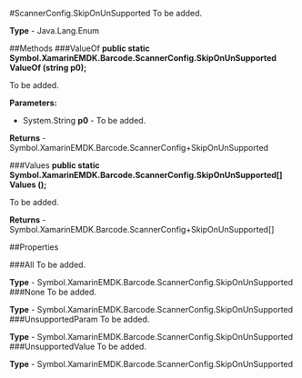#ScannerConfig.SkipOnUnSupported
To be added.

**Type** - Java.Lang.Enum

##Methods
###ValueOf
**public static Symbol.XamarinEMDK.Barcode.ScannerConfig.SkipOnUnSupported ValueOf (string p0);**

To be added.

**Parameters:** 

* System.String **p0** - To be added.

**Returns** - Symbol.XamarinEMDK.Barcode.ScannerConfig+SkipOnUnSupported

###Values
**public static Symbol.XamarinEMDK.Barcode.ScannerConfig.SkipOnUnSupported[] Values ();**

To be added.


**Returns** - Symbol.XamarinEMDK.Barcode.ScannerConfig+SkipOnUnSupported[]

##Properties

###All
To be added.

**Type** - Symbol.XamarinEMDK.Barcode.ScannerConfig.SkipOnUnSupported
###None
To be added.

**Type** - Symbol.XamarinEMDK.Barcode.ScannerConfig.SkipOnUnSupported
###UnsupportedParam
To be added.

**Type** - Symbol.XamarinEMDK.Barcode.ScannerConfig.SkipOnUnSupported
###UnsupportedValue
To be added.

**Type** - Symbol.XamarinEMDK.Barcode.ScannerConfig.SkipOnUnSupported


